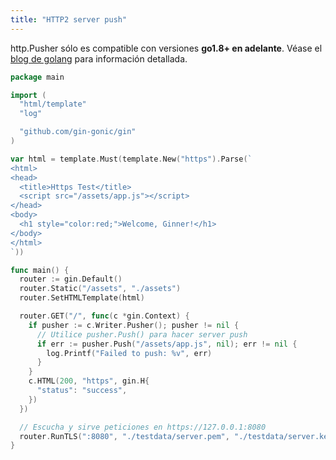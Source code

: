 ```yaml
---
title: "HTTP2 server push"
---
```


http.Pusher sólo es compatible con versiones **go1.8+ en adelante**. Véase el [blog de golang](https://blog.golang.org/h2push) para información detallada.

```go
package main

import (
  "html/template"
  "log"

  "github.com/gin-gonic/gin"
)

var html = template.Must(template.New("https").Parse(`
<html>
<head>
  <title>Https Test</title>
  <script src="/assets/app.js"></script>
</head>
<body>
  <h1 style="color:red;">Welcome, Ginner!</h1>
</body>
</html>
`))

func main() {
  router := gin.Default()
  router.Static("/assets", "./assets")
  router.SetHTMLTemplate(html)

  router.GET("/", func(c *gin.Context) {
    if pusher := c.Writer.Pusher(); pusher != nil {
      // Utilice pusher.Push() para hacer server push
      if err := pusher.Push("/assets/app.js", nil); err != nil {
        log.Printf("Failed to push: %v", err)
      }
    }
    c.HTML(200, "https", gin.H{
      "status": "success",
    })
  })

  // Escucha y sirve peticiones en https://127.0.0.1:8080
  router.RunTLS(":8080", "./testdata/server.pem", "./testdata/server.key")
}
```

